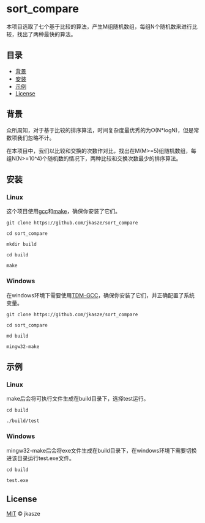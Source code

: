 # sort_compare

本项目选取了七个基于比较的算法，产生M组随机数组，每组N个随机数来进行比较，找出了两种最快的算法。

## 目录

-   [背景](#背景)
-   [安装](#安装)
-   [示例](#示例)
-   [License](#License)

## 背景

众所周知，对于基于比较的排序算法，时间复杂度最优秀的为O(N*logN)，但是常数项我们忽略不计。

在本项目中，我们以比较和交换的次数作对比，找出在M(M>=5)组随机数组，每组N(N>=10^4)个随机数的情况下，两种比较和交换次数最少的排序算法。

## 安装



### Linux

这个项目使用[gcc](https://gcc.gnu.org/)和[make](https://www.gnu.org/software/make/)，确保你安装了它们。

```shell
git clone https://github.com/jkasze/sort_compare

cd sort_compare

mkdir build

cd build

make
```

### Windows
在windows环境下需要使用[TDM-GCC](https://jmeubank.github.io/tdm-gcc/)，确保你安装了它们，并正确配置了系统变量。


```shell
git clone https://github.com/jkasze/sort_compare

cd sort_compare

md build 

mingw32-make
```

## 示例
### Linux
make后会将可执行文件生成在build目录下，选择test运行。

```shell
cd build

./build/test
```
### Windows
mingw32-make后会将exe文件生成在build目录下，在windows环境下需要切换进该目录运行test.exe文件。
```shell
cd build

test.exe
```

## License

[MIT](LICENSE) © jkasze



